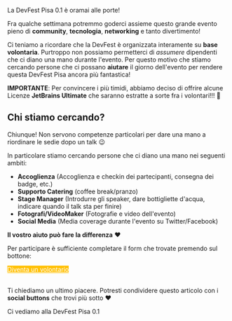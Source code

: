 La DevFest Pisa 0.1 è oramai alle porte!

Fra qualche settimana potremmo goderci assieme questo grande evento 
pieno di **community**, **tecnologia**, **networking** e tanto divertimento!

Ci teniamo a ricordare che la DevFest è organizzata interamente su **base volontaria**. Purtroppo non possiamo permetterci di *assumere* dipendenti che ci diano una mano durante l'evento. Per questo motivo che stiamo cercando persone che ci possano **aiutare** il giorno dell'evento per rendere questa DevFest Pisa ancora più fantastica!

**IMPORTANTE**: Per convincere i più timidi, abbiamo deciso di offrire alcune Licenze **JetBrains Ultimate** che saranno estratte a sorte fra i volontari!!! 🎉

## Chi stiamo cercando?

Chiunque! Non servono competenze particolari per dare una mano a riordinare le sedie dopo un talk 😉

In particolare stiamo cercando persone che ci diano una mano nei seguenti ambiti:
* **Accoglienza** (Accoglienza e checkin dei partecipanti, consegna dei badge, etc.)
* **Supporto Catering** (coffee break/pranzo)
* **Stage Manager** (Introdurre gli speaker, dare bottigliette d'acqua, indicare quando il talk sta per finire)
* **Fotografi/VideoMaker** (Fotografie e video dell'evento)
* **Social Media** (Media coverage durante l'evento su Twitter/Facebook)

**Il vostro aiuto può fare la differenza** ❤️

Per participare è sufficiente completare il form che trovate premendo sul bottone:

<div class="text-center">
<a href="http://bit.ly/dfpi17-volunteer" target="_blank" class="style-scope header-content" style="color: white; ">
  <paper-button class="primary style-scope header-content x-scope paper-button-0" raised="" role="button" tabindex="0" animated="" aria-disabled="false" elevation="1" style="background: #FFC107;">Diventa un volontario</paper-button>
</a>
</div>
<br/>

Ti chiediamo un ultimo piacere. Potresti condividere questo articolo con i **social buttons** che trovi più sotto ❤️

Ci vediamo alla DevFest Pisa 0.1
